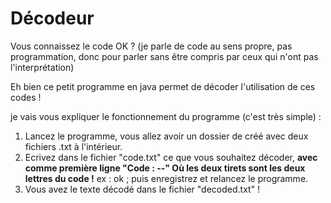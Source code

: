# Décodeur
Vous connaissez le code OK ? 
(je parle de code au sens propre, pas programmation, donc pour parler sans être compris par ceux qui n'ont pas l'interprétation)

Eh bien ce petit programme en java permet de décoder l'utilisation de ces codes ! 

je vais vous expliquer le fonctionnement du programme (c'est très simple) :

1. Lancez le programme, vous allez avoir un dossier de créé avec deux fichiers .txt à l'intérieur.
2. Ecrivez dans le fichier "code.txt" ce que vous souhaitez décoder, **avec comme première ligne "Code : --" Où les deux tirets sont les deux lettres du code !** ex : ok ;
puis enregistrez et relancez le programme.
3. Vous avez le texte décodé dans le fichier "decoded.txt" !

